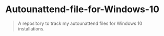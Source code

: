 # Autounattend-file-for-Windows-10
> A repository to track my autounattend files for Windows 10 installations.
